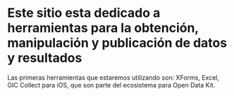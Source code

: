 # Este sitio esta dedicado a herramientas para la obtención, manipulación y publicación de datos y resultados

Las primeras herramientas que estaremos utilizando son: XForms, Excel, GIC Collect para iOS, que son parte del ecosistema para Open Data Kit.

